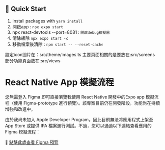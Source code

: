 ## 🚀 Quick Start

1. Install packages with `yarn install`
2. 開啟app : `npx expo start`
3. npx react-devtools --port=8081 : `開啟debug模擬器`
4. 清除緩除 `npx expo start -c`
5. 移動檔案後清除 : `npm start -- --reset-cache`

設定icon圖片在：src/theme/images.ts
主要頁面相關的是要放在:src/screens
部分功能頁面放在:src/views

# React Native App 模擬流程

您無需登入 Figma 即可直接瀏覽我使用 React Native 開發中的Expo app 模擬流程（使用 Figma-prototype 進行預覽）。該專案目前仍在開發階段，功能尚在持續增強和改進中。

由於我尚未加入 Apple Developer Program，因此目前無法將應用程式上架至 App Store 或提供 IPA 檔案進行測試。不過，您可以通過以下連結查看應用的 Figma 模擬流程：

🔗 [點擊此處查看 Figma 預覽](https://bit.ly/4euvIiK)